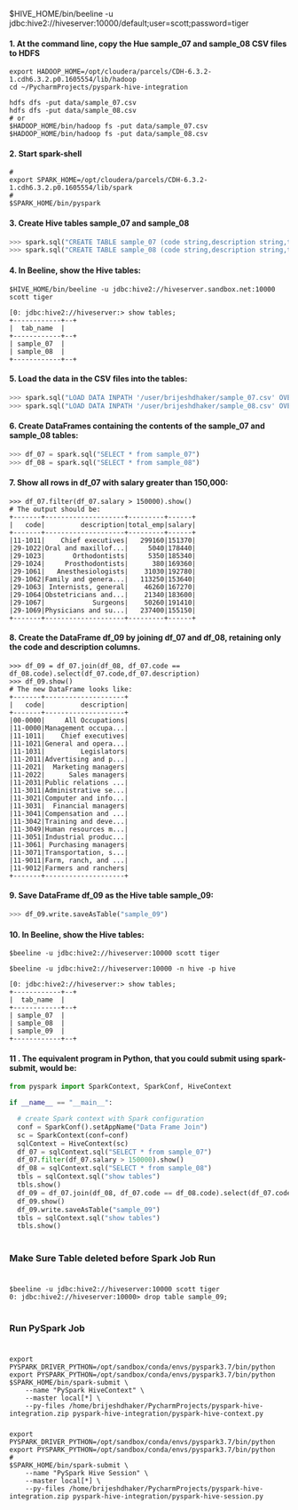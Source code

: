 
$HIVE_HOME/bin/beeline -u jdbc:hive2://hiveserver:10000/default;user=scott;password=tiger

#### 1. At the command line, copy the Hue sample_07 and sample_08 CSV files to HDFS
```commandline
export HADOOP_HOME=/opt/cloudera/parcels/CDH-6.3.2-1.cdh6.3.2.p0.1605554/lib/hadoop
cd ~/PycharmProjects/pyspark-hive-integration

hdfs dfs -put data/sample_07.csv 
hdfs dfs -put data/sample_08.csv 
# or
$HADOOP_HOME/bin/hadoop fs -put data/sample_07.csv 
$HADOOP_HOME/bin/hadoop fs -put data/sample_08.csv 
```

#### 2. Start spark-shell
```commandline
#
export SPARK_HOME=/opt/cloudera/parcels/CDH-6.3.2-1.cdh6.3.2.p0.1605554/lib/spark
#
$SPARK_HOME/bin/pyspark
```

#### 3. Create Hive tables sample_07 and sample_08
```python
>>> spark.sql("CREATE TABLE sample_07 (code string,description string,total_emp int,salary int) ROW FORMAT DELIMITED FIELDS TERMINATED BY '\t' STORED AS TextFile")
>>> spark.sql("CREATE TABLE sample_08 (code string,description string,total_emp int,salary int) ROW FORMAT DELIMITED FIELDS TERMINATED BY '\t' STORED AS TextFile")
```

#### 4. In Beeline, show the Hive tables:
```commandline
$HIVE_HOME/bin/beeline -u jdbc:hive2://hiveserver.sandbox.net:10000 scott tiger

[0: jdbc:hive2://hiveserver:> show tables;
+------------+--+
|  tab_name  |
+------------+--+
| sample_07  |
| sample_08  |
+------------+--+
```

#### 5. Load the data in the CSV files into the tables:
```python
>>> spark.sql("LOAD DATA INPATH '/user/brijeshdhaker/sample_07.csv' OVERWRITE INTO TABLE sample_07")
>>> spark.sql("LOAD DATA INPATH '/user/brijeshdhaker/sample_08.csv' OVERWRITE INTO TABLE sample_08")
```

#### 6. Create DataFrames containing the contents of the sample_07 and sample_08 tables:
```python
>>> df_07 = spark.sql("SELECT * from sample_07")
>>> df_08 = spark.sql("SELECT * from sample_08")
```
#### 7. Show all rows in df_07 with salary greater than 150,000:

```
>>> df_07.filter(df_07.salary > 150000).show()
# The output should be:
+-------+--------------------+---------+------+
|   code|         description|total_emp|salary|
+-------+--------------------+---------+------+
|11-1011|    Chief executives|   299160|151370|
|29-1022|Oral and maxillof...|     5040|178440|
|29-1023|       Orthodontists|     5350|185340|
|29-1024|     Prosthodontists|      380|169360|
|29-1061|   Anesthesiologists|    31030|192780|
|29-1062|Family and genera...|   113250|153640|
|29-1063| Internists, general|    46260|167270|
|29-1064|Obstetricians and...|    21340|183600|
|29-1067|            Surgeons|    50260|191410|
|29-1069|Physicians and su...|   237400|155150|
+-------+--------------------+---------+------+
```

#### 8. Create the DataFrame df_09 by joining df_07 and df_08, retaining only the code and description columns.

```
>>> df_09 = df_07.join(df_08, df_07.code == df_08.code).select(df_07.code,df_07.description)
>>> df_09.show()
# The new DataFrame looks like:
+-------+--------------------+
|   code|         description|
+-------+--------------------+
|00-0000|     All Occupations|
|11-0000|Management occupa...|
|11-1011|    Chief executives|
|11-1021|General and opera...|
|11-1031|         Legislators|
|11-2011|Advertising and p...|
|11-2021|  Marketing managers|
|11-2022|      Sales managers|
|11-2031|Public relations ...|
|11-3011|Administrative se...|
|11-3021|Computer and info...|
|11-3031|  Financial managers|
|11-3041|Compensation and ...|
|11-3042|Training and deve...|
|11-3049|Human resources m...|
|11-3051|Industrial produc...|
|11-3061| Purchasing managers|
|11-3071|Transportation, s...|
|11-9011|Farm, ranch, and ...|
|11-9012|Farmers and ranchers|
+-------+--------------------+
```
#### 9. Save DataFrame df_09 as the Hive table sample_09:
```python
>>> df_09.write.saveAsTable("sample_09")
```

#### 10. In Beeline, show the Hive tables:
```commandline
$beeline -u jdbc:hive2://hiveserver:10000 scott tiger

$beeline -u jdbc:hive2://hiveserver:10000 -n hive -p hive

[0: jdbc:hive2://hiveserver:> show tables;
+------------+--+
|  tab_name  |
+------------+--+
| sample_07  |
| sample_08  |
| sample_09  |
+------------+--+
```
#### 11 . The equivalent program in Python, that you could submit using spark-submit, would be:
```python
from pyspark import SparkContext, SparkConf, HiveContext

if __name__ == "__main__":

  # create Spark context with Spark configuration
  conf = SparkConf().setAppName("Data Frame Join")
  sc = SparkContext(conf=conf)
  sqlContext = HiveContext(sc)
  df_07 = sqlContext.sql("SELECT * from sample_07")
  df_07.filter(df_07.salary > 150000).show()
  df_08 = sqlContext.sql("SELECT * from sample_08")
  tbls = sqlContext.sql("show tables")
  tbls.show()
  df_09 = df_07.join(df_08, df_07.code == df_08.code).select(df_07.code,df_07.description)
  df_09.show()
  df_09.write.saveAsTable("sample_09")
  tbls = sqlContext.sql("show tables")
  tbls.show()
```

#
### Make Sure Table deleted before Spark Job Run
#

```commandline
$beeline -u jdbc:hive2://hiveserver:10000 scott tiger
0: jdbc:hive2://hiveserver:10000> drop table sample_09;
```

#
### Run PySpark Job
#

```commandline
export PYSPARK_DRIVER_PYTHON=/opt/sandbox/conda/envs/pyspark3.7/bin/python
export PYSPARK_PYTHON=/opt/sandbox/conda/envs/pyspark3.7/bin/python
$SPARK_HOME/bin/spark-submit \
    --name "PySpark HiveContext" \
    --master local[*] \
    --py-files /home/brijeshdhaker/PycharmProjects/pyspark-hive-integration.zip pyspark-hive-integration/pyspark-hive-context.py

```

###

```commandline
export PYSPARK_DRIVER_PYTHON=/opt/sandbox/conda/envs/pyspark3.7/bin/python
export PYSPARK_PYTHON=/opt/sandbox/conda/envs/pyspark3.7/bin/python
#
$SPARK_HOME/bin/spark-submit \
    --name "PySpark Hive Session" \
    --master local[*] \
    --py-files /home/brijeshdhaker/PycharmProjects/pyspark-hive-integration.zip pyspark-hive-integration/pyspark-hive-session.py
```